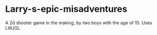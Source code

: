 Larry-s-epic-misadventures
==========================
A 2d shooter game in the making, by two boys with the age of 15. Uses LWJGL
